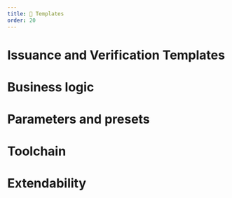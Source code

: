 ```yaml
---
title: 🧩 Templates
order: 20
---
```


# Issuance and Verification Templates


# Business logic


# Parameters and presets


# Toolchain


# Extendability

